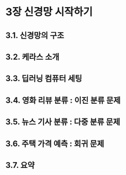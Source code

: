 # 3장 신경망 시작하기


## 3.1. 신경망의 구조

## 3.2. 케라스 소개

## 3.3. 딥러닝 컴퓨터 세팅

## 3.4. 영화 리뷰 분류 : 이진 분류 문제

## 3.5. 뉴스 기사 분류 : 다중 분류 문제

## 3.6. 주택 가격 예측 : 회귀 문제

## 3.7. 요약
